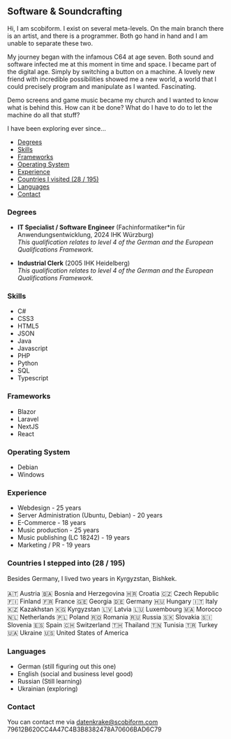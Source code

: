 ## Software & Soundcrafting

Hi, I am scobiform. I exist on several meta-levels. On the main branch there is an artist, and there is a programmer. Both go hand in hand and I am unable to separate these two.

My journey began with the infamous C64 at age seven. Both sound and software infected me at this moment in time and space. I became part of the digital age. Simply by switching a button on a machine. A lovely new friend with incredible possibilities showed me a new world, a world that I could precisely program and manipulate as I wanted. Fascinating.

Demo screens and game music became my church and I wanted to know what is behind this. How can it be done? What do I have to do to let the machine do all that stuff?

I have been exploring ever since...

- [Degrees](#degrees)
- [Skills](#skills)
- [Frameworks](#frameworks)
- [Operating System](#operating-system)
- [Experience](#experience)
- [Countries I visited (28 / 195)](#countries-i-visited-28--195)
- [Languages](#languages)
- [Contact](#contact)

### Degrees
* **IT Specialist / Software Engineer** (Fachinformatiker*in für Anwendungsentwicklung, 2024 IHK Würzburg)
\
_This qualification relates to level 4 of the German and the European Qualifications
Framework._


* **Industrial Clerk** (2005 IHK Heidelberg)
\
_This qualification relates to level 4 of the German and the European Qualifications
Framework._

### Skills
* C#
* CSS3
* HTML5
* JSON
* Java
* Javascript
* PHP
* Python
* SQL
* Typescript

### Frameworks
* Blazor
* Laravel
* NextJS
* React

### Operating System
* Debian
* Windows

### Experience
* Webdesign - 25 years
* Server Administration (Ubuntu, Debian) - 20 years
* E-Commerce - 18 years
* Music production - 25 years
* Music publishing (LC 18242) - 19 years
* Marketing / PR - 19 years

### Countries I stepped into (28 / 195)
Besides Germany, I lived two years in Kyrgyzstan, Bishkek. 
\
\
🇦🇹 Austria 
🇧🇦 Bosnia and Herzegovina 
🇭🇷 Croatia
🇨🇿 Czech Republic
🇫🇮 Finland
🇫🇷 France
🇬🇪 Georgia
🇩🇪 Germany
🇭🇺 Hungary
🇮🇹 Italy
🇰🇿 Kazakhstan
🇰🇬 Kyrgyzstan
🇱🇻 Latvia
🇱🇺 Luxembourg
🇲🇦 Morocco
🇳🇱 Netherlands
🇵🇱 Poland
🇷🇴 Romania
🇷🇺 Russia
🇸🇰 Slovakia
🇸🇮 Slovenia
🇪🇸 Spain
🇨🇭 Switzerland
🇹🇭 Thailand
🇹🇳 Tunisia
🇹🇷 Turkey
🇺🇦 Ukraine
🇺🇸 United States of America

### Languages
* German (still figuring out this one)
* English (social and business level good)
* Russian (Still learning)
* Ukrainian (exploring)

### Contact
You can contact me via 
[datenkrake@scobiform.com](mailto:datenkrake@scobiform.com)
79612B620CC4A47C4B3B8382478A70606BAD6C79
